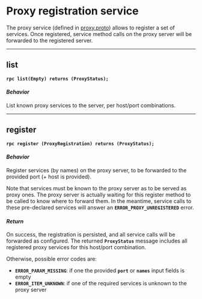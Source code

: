 # Proxy registration service

The proxy service (defined in [proxy.proto](../protos/grpc_helper/api/proxy.proto)) allows to register a set of services.
Once registered, service method calls on the proxy server will be forwarded to the registered server.


---
## list

**`rpc list(Empty) returns (ProxyStatus);`**

#### *Behavior*
List known proxy services to the server, per host/port combinations.


---
## register

**`rpc register (ProxyRegistration) returns (ProxyStatus);`**

#### *Behavior*
Register services (by names) on the proxy server, to be forwarded to the provided port (+ host is provided).

Note that services must be known to the proxy server as to be served as proxy ones.
The proxy server is actually waiting for this register method to be called to know where to forward them.
In the meantime, service calls to these pre-declared services will answer an **`ERROR_PROXY_UNREGISTERED`** error.

#### *Return*

On success, the registration is persisted, and all service calls will be forwarded as configured.
The returned **`ProxyStatus`** message includes all registered proxy services for this host/port combination.

Otherwise, possible error codes are:
* **`ERROR_PARAM_MISSING`**: if one the provided **`port`** or **`names`** input fields is empty
* **`ERROR_ITEM_UNKNOWN`**: if one of the required services is unknown to the proxy server
